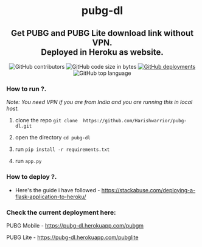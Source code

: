 <h1 align='center'>
         pubg-dl
  </h1>

<h2 align='center'>
Get PUBG and PUBG Lite download link without VPN.
         </br> Deployed in Heroku as website.
</h3>

<p align="center">
         
  <img alt="GitHub contributors" src="https://img.shields.io/github/contributors/Harishwarrior/pubg-dl?style=for-the-badge">
  
  <img alt="GitHub code size in bytes" src="https://img.shields.io/github/languages/code-size/Harishwarrior/pubg-dl?style=for-the-badge">
  
  <a href="https://github.com/Harishwarrior/pubg-dl/deployments/activity_log?environment=pubg-dl">
  <img alt="GitHub deployments" src="https://img.shields.io/github/deployments/Harishwarrior/pubg-dl/pubg-dl?style=for-the-badge">
         </a>
  
  <img alt="GitHub top language" src="https://img.shields.io/github/languages/top/Harishwarrior/pubg-dl?style=for-the-badge">
  
### How to run ?.  

*Note: You need VPN if you are from India and you are running this in local host.*

1. clone the repo ``git clone  https://github.com/Harishwarrior/pubg-dl.git``

2. open the directory ``cd pubg-dl``

3. run ``pip install -r requirements.txt``

4. run ``app.py``

### How to deploy ?.

* Here's the guide i have followed - https://stackabuse.com/deploying-a-flask-application-to-heroku/

### Check the current deployment here: 

PUBG Mobile - https://pubg-dl.herokuapp.com/pubgm

PUBG Lite   - https://pubg-dl.herokuapp.com/pubglite

